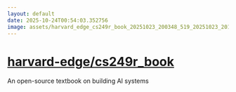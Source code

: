```yaml
---
layout: default
date: 2025-10-24T00:54:03.352756
image: assets/harvard_edge_cs249r_book_20251023_200348_519_20251023_201142_34d880--20251023T221158312--cropped.png
---
```


# [harvard-edge/cs249r_book](https://github.com/harvard-edge/cs249r_book/)

An open-source textbook on building AI systems
